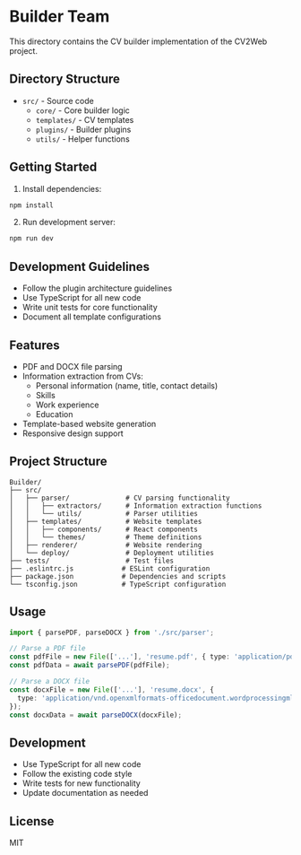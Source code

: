 # Builder Team

This directory contains the CV builder implementation of the CV2Web project.

## Directory Structure

- `src/` - Source code
  - `core/` - Core builder logic
  - `templates/` - CV templates
  - `plugins/` - Builder plugins
  - `utils/` - Helper functions

## Getting Started

1. Install dependencies:

```bash
npm install
```

2. Run development server:

```bash
npm run dev
```

## Development Guidelines

- Follow the plugin architecture guidelines
- Use TypeScript for all new code
- Write unit tests for core functionality
- Document all template configurations

## Features

- PDF and DOCX file parsing
- Information extraction from CVs:
  - Personal information (name, title, contact details)
  - Skills
  - Work experience
  - Education
- Template-based website generation
- Responsive design support

## Project Structure

```
Builder/
├── src/
│   ├── parser/              # CV parsing functionality
│   │   ├── extractors/      # Information extraction functions
│   │   └── utils/           # Parser utilities
│   ├── templates/           # Website templates
│   │   ├── components/      # React components
│   │   └── themes/          # Theme definitions
│   ├── renderer/            # Website rendering
│   └── deploy/              # Deployment utilities
├── tests/                   # Test files
├── .eslintrc.js            # ESLint configuration
├── package.json            # Dependencies and scripts
└── tsconfig.json           # TypeScript configuration
```

## Usage

```typescript
import { parsePDF, parseDOCX } from './src/parser';

// Parse a PDF file
const pdfFile = new File(['...'], 'resume.pdf', { type: 'application/pdf' });
const pdfData = await parsePDF(pdfFile);

// Parse a DOCX file
const docxFile = new File(['...'], 'resume.docx', {
  type: 'application/vnd.openxmlformats-officedocument.wordprocessingml.document',
});
const docxData = await parseDOCX(docxFile);
```

## Development

- Use TypeScript for all new code
- Follow the existing code style
- Write tests for new functionality
- Update documentation as needed

## License

MIT
